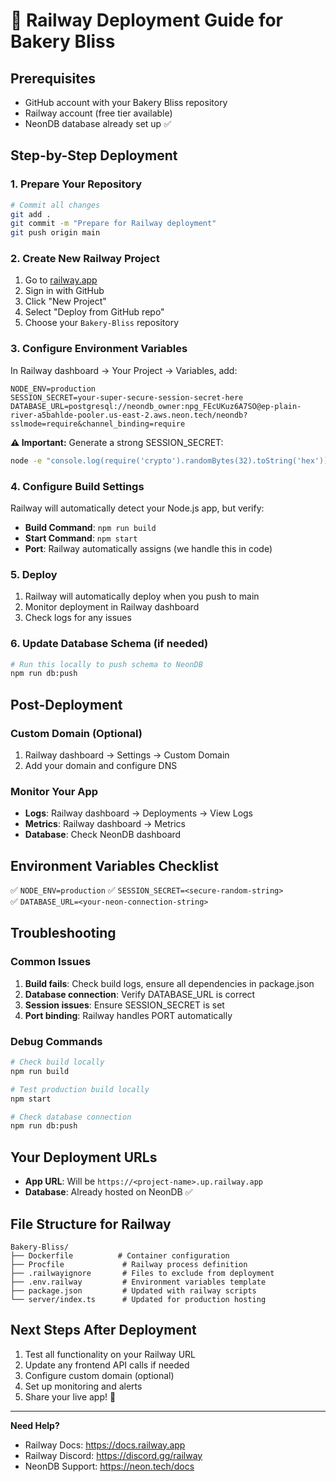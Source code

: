 # 🚂 Railway Deployment Guide for Bakery Bliss

## Prerequisites
- GitHub account with your Bakery Bliss repository
- Railway account (free tier available)
- NeonDB database already set up ✅

## Step-by-Step Deployment

### 1. Prepare Your Repository
```bash
# Commit all changes
git add .
git commit -m "Prepare for Railway deployment"
git push origin main
```

### 2. Create New Railway Project
1. Go to [railway.app](https://railway.app)
2. Sign in with GitHub
3. Click "New Project"
4. Select "Deploy from GitHub repo"
5. Choose your `Bakery-Bliss` repository

### 3. Configure Environment Variables
In Railway dashboard → Your Project → Variables, add:

```env
NODE_ENV=production
SESSION_SECRET=your-super-secure-session-secret-here
DATABASE_URL=postgresql://neondb_owner:npg_FEcUKuz6A7SO@ep-plain-river-a5bahlde-pooler.us-east-2.aws.neon.tech/neondb?sslmode=require&channel_binding=require
```

**⚠️ Important:** Generate a strong SESSION_SECRET:
```bash
node -e "console.log(require('crypto').randomBytes(32).toString('hex'))"
```

### 4. Configure Build Settings
Railway will automatically detect your Node.js app, but verify:
- **Build Command**: `npm run build`
- **Start Command**: `npm start`
- **Port**: Railway automatically assigns (we handle this in code)

### 5. Deploy
1. Railway will automatically deploy when you push to main
2. Monitor deployment in Railway dashboard
3. Check logs for any issues

### 6. Update Database Schema (if needed)
```bash
# Run this locally to push schema to NeonDB
npm run db:push
```

## Post-Deployment

### Custom Domain (Optional)
1. Railway dashboard → Settings → Custom Domain
2. Add your domain and configure DNS

### Monitor Your App
- **Logs**: Railway dashboard → Deployments → View Logs
- **Metrics**: Railway dashboard → Metrics
- **Database**: Check NeonDB dashboard

## Environment Variables Checklist
✅ `NODE_ENV=production`
✅ `SESSION_SECRET=<secure-random-string>`  
✅ `DATABASE_URL=<your-neon-connection-string>`

## Troubleshooting

### Common Issues
1. **Build fails**: Check build logs, ensure all dependencies in package.json
2. **Database connection**: Verify DATABASE_URL is correct
3. **Session issues**: Ensure SESSION_SECRET is set
4. **Port binding**: Railway handles PORT automatically

### Debug Commands
```bash
# Check build locally
npm run build

# Test production build locally
npm start

# Check database connection
npm run db:push
```

## Your Deployment URLs
- **App URL**: Will be `https://<project-name>.up.railway.app`
- **Database**: Already hosted on NeonDB ✅

## File Structure for Railway
```
Bakery-Bliss/
├── Dockerfile          # Container configuration
├── Procfile             # Railway process definition  
├── .railwayignore       # Files to exclude from deployment
├── .env.railway         # Environment variables template
├── package.json         # Updated with railway scripts
└── server/index.ts      # Updated for production hosting
```

## Next Steps After Deployment
1. Test all functionality on your Railway URL
2. Update any frontend API calls if needed
3. Configure custom domain (optional)
4. Set up monitoring and alerts
5. Share your live app! 🎉

---

**Need Help?**
- Railway Docs: https://docs.railway.app
- Railway Discord: https://discord.gg/railway
- NeonDB Support: https://neon.tech/docs
